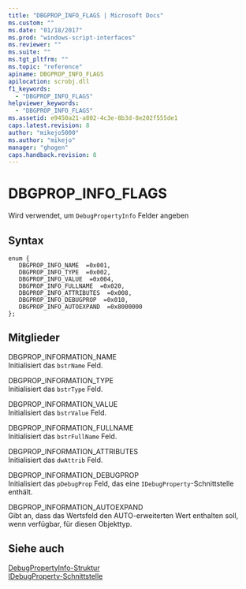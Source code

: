 ```yaml
---
title: "DBGPROP_INFO_FLAGS | Microsoft Docs"
ms.custom: ""
ms.date: "01/18/2017"
ms.prod: "windows-script-interfaces"
ms.reviewer: ""
ms.suite: ""
ms.tgt_pltfrm: ""
ms.topic: "reference"
apiname: DBGPROP_INFO_FLAGS
apilocation: scrobj.dll
f1_keywords: 
  - "DBGPROP_INFO_FLAGS"
helpviewer_keywords: 
  - "DBGPROP_INFO_FLAGS"
ms.assetid: e9450a21-a802-4c3e-8b3d-8e202f555de1
caps.latest.revision: 8
author: "mikejo5000"
ms.author: "mikejo"
manager: "ghogen"
caps.handback.revision: 8
---
```

# DBGPROP_INFO_FLAGS
Wird verwendet, um `DebugPropertyInfo` Felder angeben  
  
## Syntax  
  
```  
enum {  
   DBGPROP_INFO_NAME  =0x001,  
   DBGPROP_INFO_TYPE  =0x002,  
   DBGPROP_INFO_VALUE  =0x004,  
   DBGPROP_INFO_FULLNAME  =0x020,  
   DBGPROP_INFO_ATTRIBUTES  =0x008,  
   DBGPROP_INFO_DEBUGPROP  =0x010,  
   DBGPROP_INFO_AUTOEXPAND  =0x8000000  
};  
```  
  
## Mitglieder  
 DBGPROP\_INFORMATION\_NAME  
 Initialisiert das `bstrName` Feld.  
  
 DBGPROP\_INFORMATION\_TYPE  
 Initialisiert das `bstrType` Feld.  
  
 DBGPROP\_INFORMATION\_VALUE  
 Initialisiert das `bstrValue` Feld.  
  
 DBGPROP\_INFORMATION\_FULLNAME  
 Initialisiert das `bstrFullName` Feld.  
  
 DBGPROP\_INFORMATION\_ATTRIBUTES  
 Initialisiert das `dwAttrib` Feld.  
  
 DBGPROP\_INFORMATION\_DEBUGPROP  
 Initialisiert das `pDebugProp` Feld, das eine `IDebugProperty`\-Schnittstelle enthält.  
  
 DBGPROP\_INFORMATION\_AUTOEXPAND  
 Gibt an, dass das Wertsfeld den AUTO\-erweiterten Wert enthalten soll, wenn verfügbar, für diesen Objekttyp.  
  
## Siehe auch  
 [DebugPropertyInfo\-Struktur](../../winscript/reference/debugpropertyinfo-structure.md)   
 [IDebugProperty\-Schnittstelle](../../winscript/reference/idebugproperty-interface.md)